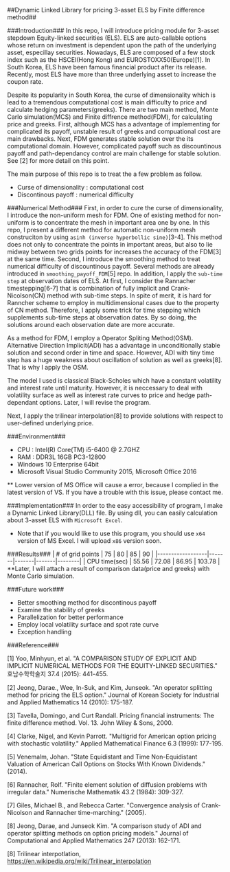##Dynamic Linked Library for pricing 3-asset ELS by Finite difference method##

###Introduction###
In this repo, I will introduce pricing module for 3-asset stepdown Equity-linked securities (ELS). ELS are auto-callable options whose return on investment is dependent upon the path of the underlying asset, especillay securities. Nowadays, ELS are composed of a few stock index such as the HSCEI(Hong Kong) and EUROSTOXX50(Europe)[1]. In South Korea, ELS have been famous financial product after its release. Recently, most ELS have more than three underlying asset to increase the coupon rate.

Despite its popularity in South Korea, the curse of dimensionality which is lead to a tremendous computational cost is main difficulty to price and calculate hedging parameters(greeks). There are two main method, Monte Carlo simulation(MCS) and Finite diffrence method(FDM), for calculating price and greeks. First, although MCS has a advantage of implementing for complicated its payoff, unstable result of greeks and compuational cost are main drawbacks. Next, FDM generates stable solution over the its computational domain. However, complicated payoff such as discountinous payoff and path-dependancy control are main challenge for stable solution. See [2] for more detail on this point.

The main purpose of this repo is to treat the a few problem as follow.
- Curse of dimensionality : computational cost
- Discontinous payoff : numerical difficulty

###Numerical Method###
First, in order to cure the curse of dimensionality, I introduce the non-uniform mesh for FDM. One of existing method for non-uniform is to concentrate the mesh in important area one by one. In this repo, I present a different method for automatic non-uniform mesh construciton by using `asinh (inverse hyperbollic sine)`[3-4]. This method does not only to concentrate the points in important areas, but also to lie midway between two grids points for increases the accuracy of the FDM[3] at the same time. Second, I introduce the smoothing method to treat numerical difficulty of discountinous payoff. Several methods are already introduced in `smoothing_payoff_FDM`[5] repo. In addition, I apply the `sub-time step` at observation dates of ELS. At first, I consider the Rannacher timestepping[6-7] that is combination of fully implicit and Crank-Nicolson(CN) method with sub-time steps. In spite of merit, it is hard for Ranncher scheme to employ in multidimensional cases due to the property of CN method. Therefore, I apply some trick for time stepping which supplements sub-time steps at observation dates. By so doing, the solutions around each observation date are more accurate.

As a method for FDM, I employ a Operator Spliting Method(OSM). Alternative Direction Implicit(ADI) has a advantage in unconditionally stable solution and second order in time and space. However, ADI with tiny time step has a huge weakness about oscillation of solution as well as greeks[8]. That is why I apply the OSM.

The model I used is classical Black-Scholes which have a constant volatility and interest rate until maturity. However, it is neccessary to deal with volatility surface as well as interest rate curves to price and hedge path-dependant options. Later, I will revise the program.

Next, I apply the trilinear interpolation[8] to provide solutions with respect to user-defined underlying price.

###Environment###
- CPU : Intel(R) Core(TM) i5-6400 @ 2.7GHZ
- RAM : DDR3L 16GB PC3-12800
- Windows 10 Enterprise 64bit
- Microsoft Visual Studio Community 2015, Microsoft Office 2016

** Lower version of MS Office will cause a error, because I complied in the latest version of VS. If you have a trouble with this issue, please contact me.

###Implementation###
In order to the easy accessibility of program, I make a Dynamic Linked Library(DLL) file. By using dll, you can easily calculation about 3-asset ELS with `Microsoft Excel`.

- Note that if you would like to use this program, you should use `x64` version of MS Excel. I will upload `x86` version soon.

###Results###
| # of grid points | 75    | 80    | 85    | 90     |
|------------------|-------|-------|-------|--------|
| CPU time(sec)    | 55.56 | 72.08 | 86.95 | 103.78 |
**Later, I will attach a result of comparison data(price and greeks) with Monte Carlo simulation.

###Future work###
- Better smoothing method for discontinous payoff
- Examine the stability of greeks
- Parallelization for better performance
- Employ local volatility surface and spot rate curve
- Exception handling 

###Reference###

\[1\] Yoo, Minhyun, et al. "A COMPARISON STUDY OF EXPLICIT AND IMPLICIT NUMERICAL METHODS FOR THE EQUITY-LINKED SECURITIES." 호남수학학술지 37.4 (2015): 441-455.

\[2\] Jeong, Darae., Wee, In-Suk, and Kim, Junseok. "An operator splitting method for pricing the ELS option." Journal of Korean Society for Industrial and Applied Mathematics 14 (2010): 175-187.

\[3\] Tavella, Domingo, and Curt Randall. Pricing financial instruments: The finite difference method. Vol. 13. John Wiley & Sons, 2000.

\[4\] Clarke, Nigel, and Kevin Parrott. "Multigrid for American option pricing with stochastic volatility." Applied Mathematical Finance 6.3 (1999): 177-195.

\[5\] Venemalm, Johan. "State Equidistant and Time Non-Equidistant Valuation of American Call Options on Stocks With Known Dividends." (2014).

\[6\] Rannacher, Rolf. "Finite element solution of diffusion problems with irregular data." Numerische Mathematik 43.2 (1984): 309-327.

\[7\] Giles, Michael B., and Rebecca Carter. "Convergence analysis of Crank-Nicolson and Rannacher time-marching." (2005).

\[8\] Jeong, Darae, and Junseok Kim. "A comparison study of ADI and operator splitting methods on option pricing models." Journal of Computational and Applied Mathematics 247 (2013): 162-171.

\[8\] Trilinear interpotlation, https://en.wikipedia.org/wiki/Trilinear_interpolation